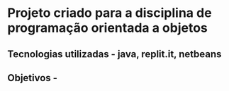 <h1>Projeto criado para a disciplina de programação orientada a objetos</h1>
<h2>Tecnologias utilizadas - java, replit.it, netbeans </h2>

<h2>Objetivos - </h2>
